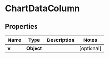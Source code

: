 
# ChartDataColumn

## Properties
Name | Type | Description | Notes
------------ | ------------- | ------------- | -------------
**v** | **Object** |  |  [optional]



